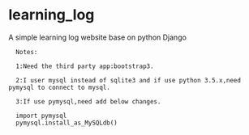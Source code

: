 # learning_log
A simple learning log website base on python Django
  
      Notes:
  
      1:Need the third party app:bootstrap3.
  
      2:I user mysql instead of sqlite3 and if use python 3.5.x,need pymysql to connect to mysql.
    
      3:If use pymysql,need add below changes.
      
      import pymysql
      pymysql.install_as_MySQLdb()
  
